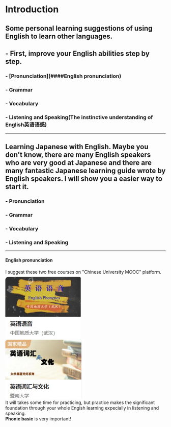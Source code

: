 # Introduction
Some personal learning suggestions of using English to learn other languages.
-----------
## - First, improve your English abilities step by step.
### - [Pronunciation](####English pronunciation)
### - Grammar
### - Vocabulary
### - Listening and Speaking\(The instinctive understanding of English英语语感\)
------------
## Learning Japanese with English.  Maybe you don't know, there are many English speakers who are very good at Japanese and there are many fantastic Japanese learning guide wrote by English speakers.  I will show you a easier way to start it.
### - Pronunciation
### - Grammar
### - Vocabulary
### - Listening and Speaking
--------------

#### English pronunciation

####
I suggest these two free courses on \"Chinese University MOOC\" platform.  
![English Phonics](/EnglishPhonics.jpg)  
![English Vocabulary and Culture](/EnglishVocabularyandCulture.jpg)  
It will takes some time for practicing, but practice makes the significant foundation through your whole Engish learning expecially in listening and speaking.  
**Phonic basic** is very important! 

####

